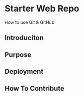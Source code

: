 # Starter Web Repo

How to use Git & GitHub

## Introduciton

## Purpose

## Deployment

## How To Contribute
